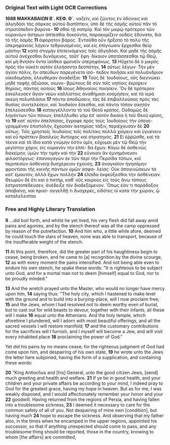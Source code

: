 ### Original Text with Light OCR Corrections

**1688 ΜΑΚΚΑΒΑΙΩΝ Β΄. ΚΕΦ. Θ΄.**
ναζεῖν, καὶ ζῶντος ἐν ὀδύναις καὶ ἀλγηδόσι τὰς σάρκας αὐτοῦ
διαπίπτειν, ὑπὸ δὲ τῆς ὀσμῆς αὐτοῦ πᾶν τὸ στρατόπεδον βαρύνε-
**10** σθαι τῇ σαπρίᾳ. Καὶ τὸν μικρῷ πρότερον τῶν οὐρανίων ἄστρων
ἀπτεσθαι δοκοῦντα, παρακομίζειν οὐδεὶς ἐδύνατο, διὰ τὸ τῆς ὀσμῆς
**11** ἀφόρητον βάρος. Ἐνταῦθα οὖν ἤρξατο τὸ πολὺ τῆς ὑπερηφανίας
λήγειν τεθραυσμένος, καὶ εἰς ἐπίγνωσιν ἔρχεσθαι θείᾳ μάστιγι
**12** κατὰ στιγμὴν ἐπιτεινόμενος ταῖς ἀλγηδόσι. Καὶ μηδὲ τῆς ὀσμῆς
αὐτοῦ ἀνέχεσθαι δυνάμενος, ταῦτ᾽ ἔφη· δίκαιον ὑποτάσσεσθαι τῷ
Θεῷ, καὶ μὴ θνητὸν ὄντα ἰσόθεα φρονεῖν ὑπερηφάνως.
**13** Ηὔχετο δὲ ὁ μικρὸς πρὸς τὸν οὐκέτι αὐτὸν ἐλεήσοντα δεσπότην,
**14** οὕτως λέγων· Τὴν μὲν ἁγίαν πόλιν, ἣν σπεύδων παρεγένετο ἰσό-
πεδον ποιῆσαι καὶ πολυάνδριον οἰκοδομῆσαι, ἐλευθέραν ἀναδεῖξαι·
**15** Τοὺς δὲ Ἰουδαίους, οὓς διεγνώκει μηδὲ ταφῆς ἀξιῶσαι, οἰωνο-
βρώτους δὲ σὺν τοῖς νηπίοις ἐκρίψειν θηρίοις, πάντας αὐτοὺς
**16** ἴσους Ἀθηναίοις ποιήσειν. Ὃν δὲ πρότερον ἐσκύλευσεν ἅγιον νεὼν
καλλίστοις ἀναθήμασι κοσμήσειν, καὶ τὰ ἱερὰ σκεύη πολυπλάσια
**17** πάντα ἀποδώσειν, τὰς δὲ ἐπιβαλλούσας πρὸς τὰς θυσίας συντελέσειν,
καὶ Ἰουδαῖον ἔσεσθαι, καὶ πάντα τόπον οἰκητὸν ἐπελεύσεσθαι
**18** καταγγέλλοντα τὸ τοῦ Θεοῦ κράτος. Οὐδαμῶς δὲ ληγόντων τῶν
πόνων, ἐπελήλυθει γὰρ ἐπ᾿ αὐτὸν δικαία ἡ τοῦ Θεοῦ κρίσις, τὰ
**19** κατ᾿ αὐτὸν ἀπελπίσας, ἔγραφε πρὸς τοὺς Ἰουδαίους τὴν ὑπογε-
γραμμένην ἐπιστολήν, ἔχουσαν ἱκετηρίας τάξιν, περιέχουσαν δὲ
**20** οὕτως. Τοῖς χρηστοῖς Ἰουδαίοις τοῖς πολίταις πολλὰ χαίρειν
καὶ ὑγιαίνειν καὶ εὖ πράττειν βασιλεὺς Ἀντίοχος καὶ στρατηγός.
**21** Εἰ ἐῤῥῶσθε, καὶ τὰ τέκνα καὶ τὰ ἴδια κατὰ γνώμην ἐστὶν ὑμῖν,
εὔχομαι μὲν τῷ Θεῷ τὴν μεγίστην χάριν, εἰς οὐρανὸν τὴν ἐλπί-
δα ἔχων. Κἀγὼ δὲ ἀσθενῶς διεκείμην, ὑμῶν τὴν τιμὴν καὶ τὴν
**22** εὔνοιαν ἂν ἐμνημόνευον φιλοστόργως· ἐπαναγαγὼν ἐκ τῶν περὶ
τὴν Περσίδα τόπων, καὶ περιπεσὼν ἀσθενείᾳ δυσχέρειαν ἐχούσῃ,
**23** ἀναγκαῖον ἡγησάμην φροντίσαι τῆς κοινῆς πάντων ὑμῶν ἀσφα-
λείας· Οὐκ ἀπογινώσκων τὰ κατ᾿ ἐμαυτόν, ἀλλὰ ἔχων πολλὴν
**24** ἐλπίδα ἐκφεύξεσθαι τὴν ἀσθένειαν. Θεωρῶν δὲ ὅτι καὶ ὁ πατὴρ,
καθ᾿ οὓς καιροὺς εἰς τοὺς ἄνω τόπους ἐστρατοπέδευσεν, ἀνέδειξε
τὸν διαδεξόμενον. Ὅπως ἐάν τι παράδοξον ἀποβαίνῃ, καὶ προσ-
αγγελθῇ τι δυσχερές, εἰδότες οἱ κατὰ τὴν χώραν, ᾧ καταλελειπται

### Free and Highly Literary Translation

**9** ...did boil forth, and whilst he yet lived, his very flesh did fall away amid pains and agonies, and by the stench thereof was all the camp oppressed by reason of the putrefaction. **10** And him who, a little while afore, deemed he could touch the stars of heaven, none was able to transport, because of the insufferable weight of the stench.

**11** At this point, therefore, did the greater part of his haughtiness begin to cease, being broken, and he came to [a] recognition by the divine scourge, **12** as with every moment the pains intensified. And not being able even to endure his own stench, he spake these words: "It is righteous to be subject unto God, and for a mortal man not to deem [himself] equal to God, nor to be proudly minded."

**13** And the wretch prayed unto the Master, who would no longer have mercy upon him, **14** saying thus: "The holy city, which I hastened to make level with the ground and to build into a burying-place, will I now proclaim free; **15** and the Jews, whom I had resolved not to deem worthy even of burial, but to cast out for wild beasts to devour, together with their infants, all these will I make **16** equal unto the Athenians. And the holy temple, which aforetime I plundered, will I adorn with most beautiful offerings, and all the sacred vessels I will restore manifold; **17** and the customary contributions for the sacrifices will I furnish, and I myself will become a Jew, and will visit every inhabited place **18** proclaiming the power of God."

Yet did his pains by no means cease; for the righteous judgment of God had come upon him, and despairing of his own state, **19** he wrote unto the Jews the letter here subjoined, having the form of a supplication, and containing these words:

**20** "King Antiochus and [his] General, unto the good citizen Jews, [send] much greeting and health and welfare. **21** If ye be in good health, and your children and your private affairs be according to your mind, I indeed pray to God for the greatest grace, having my hope in heaven. But as for me, I was weakly disposed, and I would affectionately remember your honor and your **22** goodwill. Having returned from the regions of Persia, and having fallen into a troublesome sickness, **23** I deemed it necessary to care for the common safety of all of you. Not despairing of mine own [condition], but having much **24** hope to escape the sickness. And observing that my father also, in the times when he encamped in the upper regions, appointed his successor, so that if anything unexpected should come to pass, and any troublesome thing should be reported, those in the country, knowing to whom [the affairs] are committed,